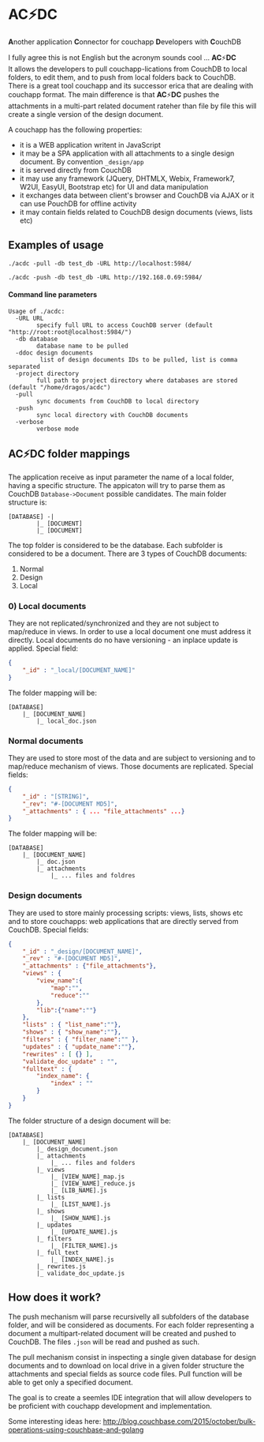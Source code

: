 # AC:zap:DC
**A**nother application **C**onnector for couchapp **D**evelopers with **C**ouchDB

I fully agree this is not English but the acronym sounds cool ... **AC**:zap:**DC**  
It allows the developers to pull couchapp-lications from CouchDB to local folders, to edit them,
and to push from local folders back to CouchDB. There is a great tool couchapp and its successor erica
that are dealing with couchapp format. The main difference is that **AC**:zap:**DC** pushes
the attachments in a multi-part related document rateher than file by file this will create a single version of the design document.

A couchapp has the following properties:
- it is a WEB application writent in JavaScript
- it may be a SPA application with all attachments to a single design document. By convention `_design/app`
- it is served directly from CouchDB
- it may use any framework (JQuery, DHTMLX, Webix, Framework7, W2UI, EasyUI, Bootstrap etc) for UI and data manipulation
- it exchanges data between client's browser and CouchDB via AJAX or it can use PouchDB for offline activity
- it may contain fields related to CouchDB design documents (views, lists etc)

## Examples of usage

```
./acdc -pull -db test_db -URL http://localhost:5984/

./acdc -push -db test_db -URL http://192.168.0.69:5984/
```

#### Command line parameters

```
Usage of ./acdc:
  -URL URL
    	specify full URL to access CouchDB server (default "http://root:root@localhost:5984/")
  -db database
    	database name to be pulled
  -ddoc design documents
    	 list of design documents IDs to be pulled, list is comma separated
  -project directory
    	full path to project directory where databases are stored (default "/home/dragos/acdc")
  -pull
    	sync documents from CouchDB to local directory
  -push
    	sync local directory with CouchDB documents
  -verbose
    	verbose mode
```

## AC:zap:DC folder mappings


The application receive as input parameter the name of a local folder, having a specific structure. The appicaton will try to parse them as CouchDB `Database->Document` possible candidates.
The main folder structure is:

```	
[DATABASE] -|
	    |_ [DOCUMENT]
	    |_ [DOCUMENT]
```

The top folder is considered to be the database. Each subfolder is considered to be a document.
There are 3 types of CouchDB documents:  

1. Normal
1. Design
1. Local

### 0) Local documents

They are not replicated/synchronized and they are not subject to map/reduce
in views. In order to use a local document one must address it directly.
Local documents do no have versioning - an inplace update is applied.
Special field:  

```json
{	
	"_id" : "_local/[DOCUMENT_NAME]"
}
```

The folder mapping will be:

```
[DATABASE]
	|_ [DOCUMENT_NAME]
		|_ local_doc.json
```


### Normal documents

They are used to store most of the data and are subject to versioning and to
map/reduce mechanism of views. Those documents are replicated. Special fields:

```json
{
	"_id" : "[STRING]",
	"_rev": "#-[DOCUMENT MD5]",
	"_attachments" : { ... "file_attachments" ...}
}
```

The folder mapping will be:

```
[DATABASE]
	|_ [DOCUMENT_NAME]
		|_ doc.json
		|_ attachments
			|_ ... files and foldres
```


### Design documents

They are used to store mainly processing scripts: views, lists, shows etc and to
store couchapps: web applications that are directly served from CouchDB. Special
fields:

```json
{
	"_id" : "_design/[DOCUMENT_NAME]",
	"_rev" : "#-[DOCUMENT MD5]",
	"_attachments" : {"file_attachments"},
	"views" : {
		"view_name":{
			"map":"",
			"reduce":""
		},
		"lib":{"name":""}
	},
	"lists" : { "list_name":""},
	"shows" : { "show_name":""},
	"filters" : { "filter_name":"" },
	"updates" : { "update_name":""},
	"rewrites" : [ {} ],
	"validate_doc_update" : "",
	"fulltext" : {
		"index_name": {
			"index" : ""
		}
	}
}
```

The folder structure of a design document will be:

```
[DATABASE]
	|_ [DOCUMENT_NAME]
		|_ design_document.json
		|_ attachments
			|_ ... files and folders
		|_ views
			|_ [VIEW_NAME]_map.js
			|_ [VIEW_NAME]_reduce.js
			|_ [LIB_NAME].js
		|_ lists
			|_ [LIST_NAME].js
		|_ shows
			|_ [SHOW_NAME].js
		|_ updates
			|_ [UPDATE_NAME].js
		|_ filters
			|_ [FILTER_NAME].js
		|_ full_text
			|_ [INDEX_NAME].js
		|_ rewrites.js
		|_ validate_doc_update.js
```

## How does it work?

The push mechanism will parse recursivelly all subfolders of the database folder, and will be considered as documents. For each folder representing a document
a multipart-related document will be created and pushed to CouchDB. The files `.json` will be read and pushed as such.

The pull mechanism consist in inspecting a single given database for design documents
and to download on local drive in a given folder structure the attachments and special
fields as source code files. Pull function will be able to get only a specified document.

The goal is to create a seemles IDE integration that will allow developers to be proficient with couchapp
development and implementation.

Some interesting ideas here: http://blog.couchbase.com/2015/october/bulk-operations-using-couchbase-and-golang
